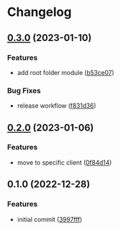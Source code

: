 # Changelog

## [0.3.0](https://github.com/devopsarr/ansible-collection-sonarr/compare/v0.2.0...v0.3.0) (2023-01-10)


### Features

* add root folder module ([b53ce07](https://github.com/devopsarr/ansible-collection-sonarr/commit/b53ce079ae4dbf41142e40528fa54219000505d2))


### Bug Fixes

* release workflow ([f831d36](https://github.com/devopsarr/ansible-collection-sonarr/commit/f831d368c1028e997e71f3edb82c263b48cb5b19))

## [0.2.0](https://github.com/devopsarr/ansible-collection-sonarr/compare/v0.1.0...v0.2.0) (2023-01-06)


### Features

* move to specific client ([0f84d14](https://github.com/devopsarr/ansible-collection-sonarr/commit/0f84d1401c0ed197e9a02fbc885c58c2bc779c65))

## 0.1.0 (2022-12-28)


### Features

* initial commit ([3997fff](https://github.com/devopsarr/ansible-collection-sonarr/commit/3997fffabce5461863a5619cc22f312f8696effd))
